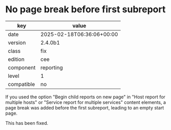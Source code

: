 [//]: # (werk v2)
# No page break before first subreport

key        | value
---------- | ---
date       | 2025-02-18T06:36:06+00:00
version    | 2.4.0b1
class      | fix
edition    | cee
component  | reporting
level      | 1
compatible | no

If you used the option "Begin child reports on new page" in "Host report for
multiple hosts" or "Service report for multiple services" content elements, a
page break was added before the first subreport, leading to an empty start
page.

This has been fixed.
